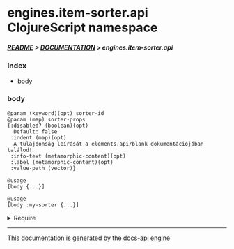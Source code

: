 
# engines.item-sorter.api ClojureScript namespace

##### [README](../../../../README.md) > [DOCUMENTATION](../../../COVER.md) > engines.item-sorter.api

### Index

- [body](#body)

### body

```
@param (keyword)(opt) sorter-id
@param (map) sorter-props
{:disabled? (boolean)(opt)
  Default: false
 :indent (map)(opt)
  A tulajdonság leírását a elements.api/blank dokumentációjában találod!
 :info-text (metamorphic-content)(opt)
 :label (metamorphic-content)(opt)
 :value-path (vector)}
```

```
@usage
[body {...}]
```

```
@usage
[body :my-sorter {...}]
```

<details>
<summary>Require</summary>

```
(ns my-namespace (:require [engines.item-sorter.api :refer [body]]))

(engines.item-sorter.api/body ...)
(body                         ...)
```

</details>

---

This documentation is generated by the [docs-api](https://github.com/bithandshake/docs-api) engine

